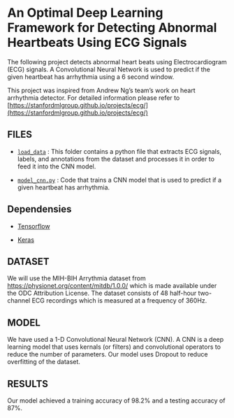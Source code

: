 # An Optimal Deep Learning Framework for Detecting Abnormal Heartbeats Using ECG Signals
The following project detects abnormal heart beats using Electrocardiogram (ECG) signals. A Convolutional Neural Network is used to predict if the given heartbeat has arrhythmia using a 6 second window.

This project was inspired from Andrew Ng’s team’s work on heart arrhythmia detector. 
For detailed information please refer to [https://stanfordmlgroup.github.io/projects/ecg/](https://stanfordmlgroup.github.io/projects/ecg/)


## FILES
- [`load_data`](load_data) : This folder contains a python file that extracts ECG signals, labels, and annotations from the dataset and processes it in order to feed it into the CNN model.

- [`model_cnn.py`](model_cnn.py) : Code that trains a CNN model that is used to predict if a given heartbeat has arrhythmia.


## Dependensies

- [Tensorflow](http://tensorflow.org)

- [Keras](http://keras.io)


## DATASET 
We will use the MIH-BIH Arrythmia dataset from https://physionet.org/content/mitdb/1.0.0/ which is made available under the ODC Attribution License.
The dataset consists of 48 half-hour two-channel ECG recordings which is measured at a frequency of 360Hz.


## MODEL 
We have used a 1-D Convolutional Neural Network (CNN).
A CNN is a deep learning model that uses kernals (or filters) and convolutional operators to reduce the number of parameters. Our model uses Dropout to reduce overfitting of the dataset.


## RESULTS
Our model achieved a training accuracy of 98.2% and a testing accuracy of 87%. 


